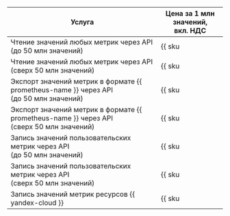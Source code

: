 Услуга | Цена за 1 млн значений, <br>вкл. НДС
----- | -----
| Чтение значений любых метрик через API<br/>(до 50 млн значений) | {{ sku|RUB|monitoring.point.api.read|string }} |
| Чтение значений любых метрик через API<br/>(сверх 50 млн значений) | {{ sku|RUB|monitoring.point.api.read|pricingRate.50|string }} |
| Экспорт значений метрик в формате {{ prometheus-name }} через API<br/>(до 50 млн значений) | {{ sku|RUB|monitoring.point.prometheus.export|string }} |
| Экспорт значений метрик в формате {{ prometheus-name }} через API<br/>(сверх 50 млн значений) | {{ sku|RUB|monitoring.point.prometheus.export|pricingRate.50|string }} |
| Запись значений пользовательских метрик через API<br/>(до 50 млн значений) | {{ sku|RUB|monitoring.point.write|string }} |
| Запись значений пользовательских метрик через API<br/>(сверх 50 млн значений) | {{ sku|RUB|monitoring.point.write|pricingRate.50|string }} |
| Запись значений метрик ресурсов {{ yandex-cloud }} | {{ sku|RUB|monitoring.point.dgauge.store|string }} |